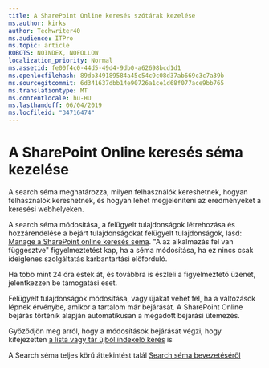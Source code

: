 ```yaml
---
title: A SharePoint Online keresés szótárak kezelése
ms.author: kirks
author: Techwriter40
ms.audience: ITPro
ms.topic: article
ROBOTS: NOINDEX, NOFOLLOW
localization_priority: Normal
ms.assetid: fe00f4c0-44d5-49d4-9db0-a62698bcd1d1
ms.openlocfilehash: 89db349189584a45c54c9c08d37ab669c3c7a39b
ms.sourcegitcommit: 6d341637dbb14e90726a1ce1d68f077ace9bb765
ms.translationtype: MT
ms.contentlocale: hu-HU
ms.lasthandoff: 06/04/2019
ms.locfileid: "34716474"
---
```

# <a name="manage-search-schema-in-sharepoint-online"></a>A SharePoint Online keresés séma kezelése

A search séma meghatározza, milyen felhasználók kereshetnek, hogyan felhasználók kereshetnek, és hogyan lehet megjeleníteni az eredményeket a keresési webhelyeken. 

A search séma módosítása, a felügyelt tulajdonságok létrehozása és hozzárendelése a bejárt tulajdonságokat felügyelt tulajdonságok, lásd: [Manage a SharePoint online keresés séma](https://docs.microsoft.com/en-us/sharepoint/manage-search-schema). "A az alkalmazás fel van függesztve" figyelmeztetést kap, ha a séma módosítása, ha ez nincs csak ideiglenes szolgáltatás karbantartási előforduló. 

Ha több mint 24 óra estek át, és továbbra is észleli a figyelmeztető üzenet, jelentkezzen be támogatási eset.

Felügyelt tulajdonságok módosítása, vagy újakat vehet fel, ha a változások lépnek érvénybe, amikor a tartalom már bejárását. A SharePoint Online bejárás történik alapján automatikusan a megadott bejárási ütemezés.

Győződjön meg arról, hogy a módosítások bejárását végzi, hogy kifejezetten [a lista vagy tár újból indexelő kérés](https://docs.microsoft.com/en-us/sharepoint/manage-search-schema#request-re-indexing-of-a-document-library-or-list) is 

A Search séma teljes körű áttekintést talál [Search séma bevezetéséről](https://blogs.technet.microsoft.com/tothesharepoint/2012/11/25/introducing-search-schema-for-sharepoint-2013/) 

